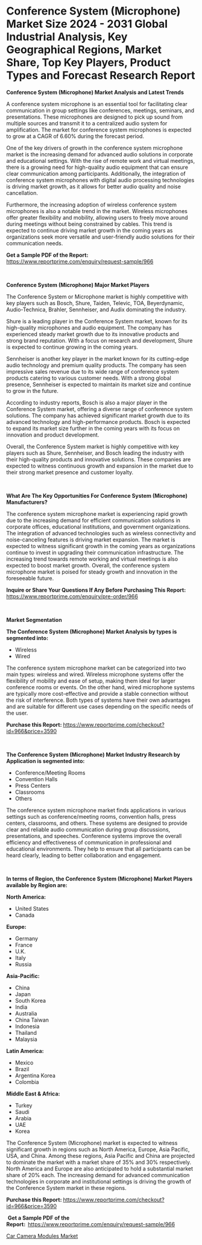 <p><h1>Conference System (Microphone) Market Size 2024 - 2031 Global Industrial Analysis, Key Geographical Regions, Market Share, Top Key Players, Product Types and Forecast Research Report</h1></p><p><strong>Conference System (Microphone) Market Analysis and Latest Trends</strong></p>
<p><p>A conference system microphone is an essential tool for facilitating clear communication in group settings like conferences, meetings, seminars, and presentations. These microphones are designed to pick up sound from multiple sources and transmit it to a centralized audio system for amplification. The market for conference system microphones is expected to grow at a CAGR of 6.60% during the forecast period.</p><p>One of the key drivers of growth in the conference system microphone market is the increasing demand for advanced audio solutions in corporate and educational settings. With the rise of remote work and virtual meetings, there is a growing need for high-quality audio equipment that can ensure clear communication among participants. Additionally, the integration of conference system microphones with digital audio processing technologies is driving market growth, as it allows for better audio quality and noise cancellation.</p><p>Furthermore, the increasing adoption of wireless conference system microphones is also a notable trend in the market. Wireless microphones offer greater flexibility and mobility, allowing users to freely move around during meetings without being constrained by cables. This trend is expected to continue driving market growth in the coming years as organizations seek more versatile and user-friendly audio solutions for their communication needs.</p></p>
<p><strong>Get a Sample PDF of the Report:&nbsp;</strong> <a href="https://www.reportprime.com/enquiry/request-sample/966">https://www.reportprime.com/enquiry/request-sample/966</a></p>
<p>&nbsp;</p>
<p><strong>Conference System (Microphone) Major Market Players</strong></p>
<p><p>The Conference System or Microphone market is highly competitive with key players such as Bosch, Shure, Taiden, Televic, TOA, Beyerdynamic, Audio-Technica, Brahler, Sennheiser, and Audix dominating the industry. </p><p>Shure is a leading player in the Conference System market, known for its high-quality microphones and audio equipment. The company has experienced steady market growth due to its innovative products and strong brand reputation. With a focus on research and development, Shure is expected to continue growing in the coming years.</p><p>Sennheiser is another key player in the market known for its cutting-edge audio technology and premium quality products. The company has seen impressive sales revenue due to its wide range of conference system products catering to various customer needs. With a strong global presence, Sennheiser is expected to maintain its market size and continue to grow in the future.</p><p>According to industry reports, Bosch is also a major player in the Conference System market, offering a diverse range of conference system solutions. The company has achieved significant market growth due to its advanced technology and high-performance products. Bosch is expected to expand its market size further in the coming years with its focus on innovation and product development.</p><p>Overall, the Conference System market is highly competitive with key players such as Shure, Sennheiser, and Bosch leading the industry with their high-quality products and innovative solutions. These companies are expected to witness continuous growth and expansion in the market due to their strong market presence and customer loyalty.</p></p>
<p>&nbsp;</p>
<p><strong>What Are The Key Opportunities For Conference System (Microphone) Manufacturers?</strong></p>
<p><p>The conference system microphone market is experiencing rapid growth due to the increasing demand for efficient communication solutions in corporate offices, educational institutions, and government organizations. The integration of advanced technologies such as wireless connectivity and noise-canceling features is driving market expansion. The market is expected to witness significant growth in the coming years as organizations continue to invest in upgrading their communication infrastructure. The increasing trend towards remote working and virtual meetings is also expected to boost market growth. Overall, the conference system microphone market is poised for steady growth and innovation in the foreseeable future.</p></p>
<p><strong>Inquire or Share Your Questions If Any Before Purchasing This Report:</strong> <a href="https://www.reportprime.com/enquiry/pre-order/966">https://www.reportprime.com/enquiry/pre-order/966</a></p>
<p>&nbsp;</p>
<p><strong>Market Segmentation</strong></p>
<p><strong>The Conference System (Microphone) Market Analysis by types is segmented into:</strong></p>
<p><ul><li>Wireless</li><li>Wired</li></ul></p>
<p><p>The conference system microphone market can be categorized into two main types: wireless and wired. Wireless microphone systems offer the flexibility of mobility and ease of setup, making them ideal for larger conference rooms or events. On the other hand, wired microphone systems are typically more cost-effective and provide a stable connection without the risk of interference. Both types of systems have their own advantages and are suitable for different use cases depending on the specific needs of the user.</p></p>
<p><strong>Purchase this Report:&nbsp;</strong><a href="https://www.reportprime.com/checkout?id=966&price=3590">https://www.reportprime.com/checkout?id=966&price=3590</a></p>
<p>&nbsp;</p>
<p><strong>The Conference System (Microphone) Market Industry Research by Application is segmented into:</strong></p>
<p><ul><li>Conference/Meeting Rooms</li><li>Convention Halls</li><li>Press Centers</li><li>Classrooms</li><li>Others</li></ul></p>
<p><p>The conference system microphone market finds applications in various settings such as conference/meeting rooms, convention halls, press centers, classrooms, and others. These systems are designed to provide clear and reliable audio communication during group discussions, presentations, and speeches. Conference systems improve the overall efficiency and effectiveness of communication in professional and educational environments. They help to ensure that all participants can be heard clearly, leading to better collaboration and engagement.</p></p>
<p>&nbsp;</p>
<p><strong>In terms of Region, the Conference System (Microphone) Market Players available by Region are:</strong></p>
<p>
    <p> <strong> North America: </strong>
        <ul>
            <li>United States</li>
            <li>Canada</li>
        </ul>
        </p> 
    <p> <strong> Europe: </strong>
        <ul>
            <li>Germany</li>
            <li>France</li>
            <li>U.K.</li>
            <li>Italy</li>
            <li>Russia</li>
        </ul>
        </p> 
    <p> <strong> Asia-Pacific: </strong>
        <ul>
            <li>China</li>
            <li>Japan</li>
            <li>South Korea</li>
            <li>India</li>
            <li>Australia</li>
            <li>China Taiwan</li>
            <li>Indonesia</li>
            <li>Thailand</li>
            <li>Malaysia</li>
        </ul>
        </p> 
    <p> <strong> Latin America: </strong>
        <ul>
            <li>Mexico</li>
            <li>Brazil</li>
            <li>Argentina Korea</li>
            <li>Colombia</li>
        </ul>
        </p> 
    <p> <strong> Middle East & Africa: </strong>
        <ul>
            <li>Turkey</li>
            <li>Saudi</li>
            <li>Arabia</li>
            <li>UAE</li>
            <li>Korea</li>
        </ul>
    </p>
    </p>
<p><p>The Conference System (Microphone) market is expected to witness significant growth in regions such as North America, Europe, Asia Pacific, USA, and China. Among these regions, Asia Pacific and China are projected to dominate the market with a market share of 35% and 30% respectively. North America and Europe are also anticipated to hold a substantial market share of 20% each. The increasing demand for advanced communication technologies in corporate and institutional settings is driving the growth of the Conference System market in these regions.</p></p>
<p><strong>Purchase this Report: </strong><a href="https://www.reportprime.com/checkout?id=966&price=3590">https://www.reportprime.com/checkout?id=966&price=3590</a></p>
<p>&nbsp;<strong>Get a Sample PDF of the Report:&nbsp;&nbsp;</strong><a href="https://www.reportprime.com/enquiry/request-sample/966">https://www.reportprime.com/enquiry/request-sample/966</a></p>
<p><strong></strong></p>
<p><p><a href="https://gamy-alyssum-396.notion.site/Car-Camera-Modules-Market-Growth-Market-Trends-COVID-19-Impact-and-Forecasts-for-period-from-2024-52292aabf1d0460a9cb2f8501c990090">Car Camera Modules Market</a></p></p>